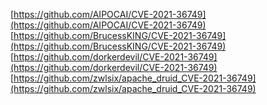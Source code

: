 [https://github.com/AIPOCAI/CVE-2021-36749](https://github.com/AIPOCAI/CVE-2021-36749)
[https://github.com/BrucessKING/CVE-2021-36749](https://github.com/BrucessKING/CVE-2021-36749)
[https://github.com/dorkerdevil/CVE-2021-36749](https://github.com/dorkerdevil/CVE-2021-36749)
[https://github.com/zwlsix/apache_druid_CVE-2021-36749](https://github.com/zwlsix/apache_druid_CVE-2021-36749)
